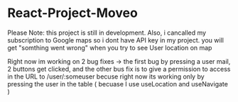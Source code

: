 # React-Project-Moveo

Please Note: this project is still in development.
Also, i cancalled my subscription to Google maps so i dont have API key in my project.
you will get "somthing went wrong" when you try to see User location on map

Right now im working on 2 bug fixes -> the first bug by pressing a user mail, 2 buttons get clicked, and the other bus fix is to give a permission to access in the URL to /user/:someuser
becuse right now its working only by pressing the user in the table ( becuase I use useLocation and useNavigate )
